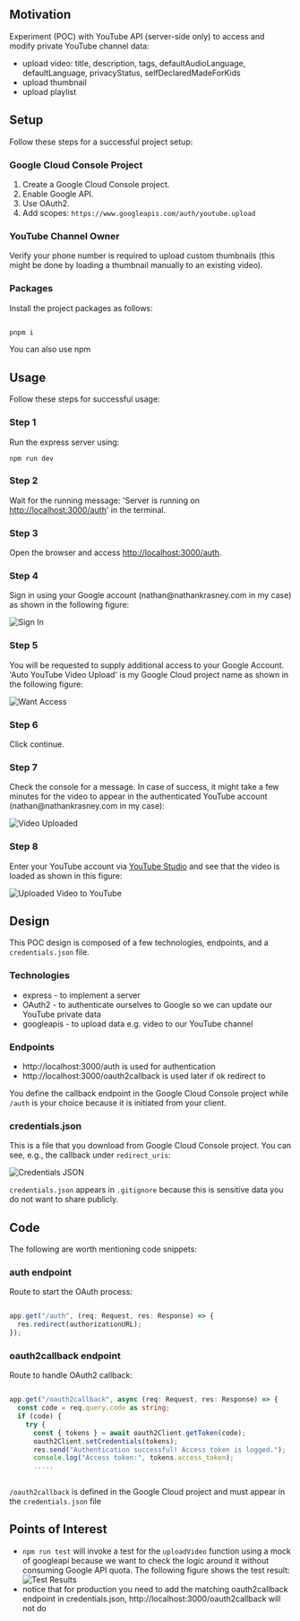 <h2>Motivation</h2>
  <p>Experiment (POC) with YouTube API (server-side only) to access and modify private YouTube channel data:</p>
  <ul>
    <li>upload video: title, description, tags, defaultAudioLanguage, defaultLanguage, privacyStatus, selfDeclaredMadeForKids</li>
    <li>upload thumbnail</li>
    <li>upload playlist</li>
  </ul>

<h2>Setup </h2>
<p>Follow these steps for a successful project setup:</p>

<h3>Google Cloud Console Project</h3>
  <ol>
    <li>Create a Google Cloud Console project.</li>
    <li>Enable Google API.</li>
    <li>Use OAuth2.</li>
    <li>Add scopes: <code>https://www.googleapis.com/auth/youtube.upload</code></li>
  </ol>

<h3>YouTube Channel Owner</h3>
  <p>Verify your phone number is required to upload custom thumbnails (this might be done by loading a thumbnail manually to an existing video).</p>


<h3>Packages</h3>
  <p>Install the project packages as follows:</p>

```bash

pnpm i

```

You can also use npm

<h2>Usage</h2>
<p>Follow these steps for successful usage:</p>

<h3>Step 1</h3>
<p>Run the express server using:</p>
<pre><code>npm run dev</code></pre>

<h3>Step 2</h3>
<p>Wait for the running message: 'Server is running on <a href="http://localhost:3000/auth">http://localhost:3000/auth</a>' in the terminal.</p>

<h3>Step 3</h3>
<p>Open the browser and access <a href="http://localhost:3000/auth">http://localhost:3000/auth</a>.</p>

<h3>Step 4</h3>
<p>Sign in using your Google account (nathan@nathankrasney.com in my case) as shown in the following figure:</p>
<img src="./figs/sign-in.png" alt="Sign In">

<h3>Step 5</h3>
<p>You will be requested to supply additional access to your Google Account. 'Auto YouTube Video Upload' is my Google Cloud project name as shown in the following figure:</p>
<img src="./figs/want-access.png" alt="Want Access">

<h3>Step 6</h3>
<p>Click continue.</p>

<h3>Step 7</h3>
<p>Check the console for a message. In case of success, it might take a few minutes for the video to appear in the authenticated YouTube account (nathan@nathankrasney.com in my case):</p>
<img src="./figs/video-uploaded.png" alt="Video Uploaded">

<h3>Step 8</h3>
<p>Enter your YouTube account via <a href="https://studio.youtube.com/">YouTube Studio</a> and see that the video is loaded as shown in this figure:</p>
<img src="./figs/uploaded-video-to-youtube.png" alt="Uploaded Video to YouTube">


<h2>Design</h2>
  <p>This POC design is composed of a few technologies, endpoints, and a <code>credentials.json</code> file.</p>

<h3>Technologies</h3>
  <ul>
    <li>express - to implement a server</li>
    <li>OAuth2 - to authenticate ourselves to Google so we can update our YouTube private data</li>
    <li>googleapis - to upload data e.g. video to our YouTube channel</li>
  </ul>

<h3>Endpoints</h3>
<ul>
<li>http://localhost:3000/auth is used for authentication </li>
<li>http://localhost:3000/oauth2callback is used later if ok redirect to </li>
</ul>

  <p>You define the callback endpoint in the Google Cloud Console project while <code>/auth</code> is your choice because it is initiated from your client.</p>

<h3>credentials.json</h3>
  <p>This is a file that you download from Google Cloud Console project. You can see, e.g., the callback under <code>redirect_uris</code>:</p>
  <img src="./figs/credentials-json.png" alt="Credentials JSON">
  
  <p><code>credentials.json</code> appears in <code>.gitignore</code> because this is sensitive data you do not want to share publicly.</p>

<h2>Code</h2>
<p>The following are worth mentioning code snippets:</p>

<h3>auth endpoint</h3>
<p>Route to start the OAuth process:</p>

```ts

app.get("/auth", (req: Request, res: Response) => {
  res.redirect(authorizationURL);
});

```

<h3>oauth2callback endpoint</h3>
<p>Route to handle OAuth2 callback:</p>

```ts

app.get("/oauth2callback", async (req: Request, res: Response) => {
  const code = req.query.code as string;
  if (code) {
    try {
      const { tokens } = await oauth2Client.getToken(code);
      oauth2Client.setCredentials(tokens);
      res.send("Authentication successful! Access token is logged.");
      console.log("Access token:", tokens.access_token);
      .....
    
```

<p><code>/oauth2callback</code> is defined in the Google Cloud project and must appear in the <code>credentials.json</code> file</p>


<h2>Points of Interest</h2>
  <ul>
    <li><code>npm run test</code> will invoke a test for the <code>uploadVideo</code> function using a mock of googleapi because we want to check the logic around it without consuming Google API quota. The following figure shows the test result:
      <img src="./figs/test-results.png" alt="Test Results">
    </li>
    <li>notice that for production you need to add the matching oauth2callback endpoint in credentials.json, http://localhost:3000/oauth2callback will not do</li>
  </ul>